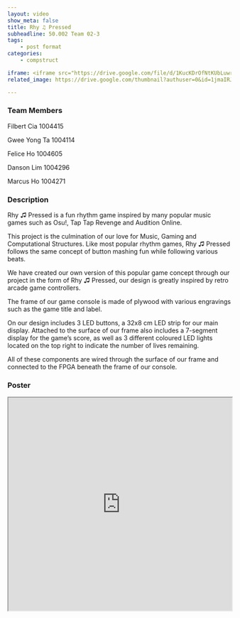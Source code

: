 ```yaml
---
layout: video
show_meta: false
title: Rhy ♫ Pressed
subheadline: 50.002 Team 02-3 
tags:
    - post format
categories:
    - compstruct

iframe: <iframe src="https://drive.google.com/file/d/1KucKDrOfNtKUbLuwrcWjeXBbuYlzvPQx/preview" width="100%" height="480"></iframe>
related_image: https://drive.google.com/thumbnail?authuser=0&id=1jmaIRJoDSVZYY7-Embt3FlXbS55Zzdsa&sz=w300-h300-p-k-nu-iv1

---
```


### Team Members

Filbert Cia 1004415

Gwee Yong Ta 1004114

Felice Ho 1004605

Danson Lim 1004296

Marcus Ho 1004271  

### Description

Rhy ♫ Pressed​ is a fun rhythm game inspired by many popular music games such as Osu!, Tap Tap Revenge and Audition Online.

This project is the culmination of our love for Music, Gaming and Computational Structures. Like most popular rhythm games, ​Rhy ♫ Pressed ​follows the same concept of button mashing fun while following various beats.

We have created our own version of this popular game concept through our project in the form of ​Rhy ♫ Pressed, ​our design is greatly inspired by retro arcade game controllers.

The frame of our game console is made of plywood with various engravings such as the game title and label.

On our design includes 3 LED buttons, a 32x8 cm LED strip for our main display. Attached to the surface of our frame also includes a 7-segment display for the game’s score, as well as 3 different coloured LED lights located on the top right to indicate the number of lives remaining.

All of these components are wired through the surface of our frame and connected to the FPGA beneath the frame of our console.


### Poster
<iframe src="https://drive.google.com/file/d/1jmaIRJoDSVZYY7-Embt3FlXbS55Zzdsa/preview" width="100%" height="480"></iframe>
